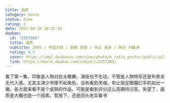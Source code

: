 ```yaml
---
title: 福贵
category: movie
status: done
rating: 2
date: 2021-08-10 20:32:18
douban:
  id: "2357303"
  title: 福贵
  subtitle: 2005 / 中国大陆 / 剧情 家庭 / 朱正 袁进 / 陈创 刘敏涛
  rating: 9.5
  cover: https://img2.doubanio.com/view/photo/m_ratio_poster/public/p2346221022.jpg
  link: https://movie.douban.com/subject/2357303/
---
```


看了第一集，印象是人物对白太稚嫩，演技也不生动，不管是人物特写还是布景全无代入感。尤其主演少爷撑不起角色，没有看到灵魂。举止投足跟魔幻手机如出一辙。各方面来看不是个成熟的作品，可能是看到评分这么高期待过高，失望了，画质差大概也是一个因素。暂放下，还是回头老实看书